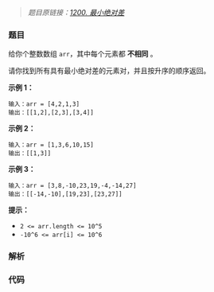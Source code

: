> *题目原链接：[1200. 最小绝对差](https://leetcode-cn.com/contest/weekly-contest-155/problems/minimum-absolute-difference)*

### 题目

给你个整数数组 `arr`，其中每个元素都 **不相同** 。

请你找到所有具有最小绝对差的元素对，并且按升序的顺序返回。

**示例 1：**

``` 
输入：arr = [4,2,1,3]
输出：[[1,2],[2,3],[3,4]]
```    

**示例 2：**

```
输入：arr = [1,3,6,10,15]
输出：[[1,3]]
```

**示例 3：**

```
输入：arr = [3,8,-10,23,19,-4,-14,27]
输出：[[-14,-10],[19,23],[23,27]]
```

**提示：**

* `2 <= arr.length <= 10^5`
* `-10^6 <= arr[i] <= 10^6`

### 解析

### 代码